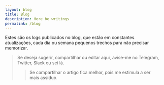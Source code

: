 ```yaml
---
layout: blog
title: Blog
description: Here be writings
permalink: /blog
---
```

Estes são os logs publicados no blog, que estão em constantes atualizações, cada dia ou semana pequenos trechos para não precisar memorizar. 

> Se deseja sugerir, compartilhar ou editar aqui, avise-me no Telegram, Twitter, Slack ou sei lá.
>> Se compartilhar o artigo fica melhor, pois me estimula a ser mais assíduo.

